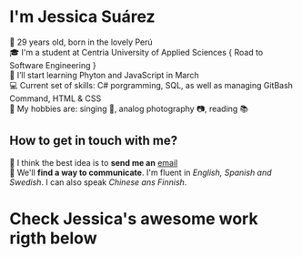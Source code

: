 # I'm Jessica Suárez

👩 29 years old, born in the lovely Perú  
🎓 I'm a student at Centria University of Applied Sciences { Road to Software Engineering }  
🚀 I’ll start learning Phyton and JavaScript in March  
💻 Current set of skills: C# porgramming, SQL, as well as managing GitBash Command, HTML & CSS  
💬 My hobbies are: singing	🎤, analog photography	📷, reading 📚  

## How to get in touch with me?

📧 I think the best idea is to **send me an** [email](suarez.jessica1992@gmail.com)  
💬 We'll **find a way to communicate**. I'm fluent in _English, Spanish and Swedish_. I can also speak _Chinese ans Finnish_.  

# Check Jessica's **awesome** work **rigth below**
